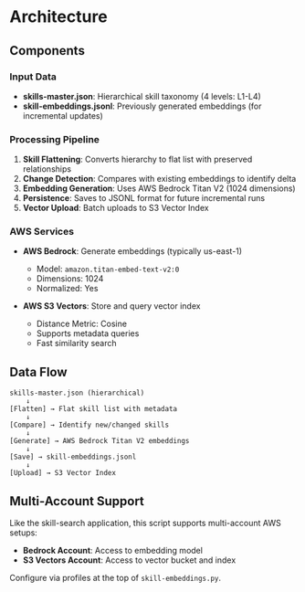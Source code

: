 # Architecture

## Components

### Input Data
- **skills-master.json**: Hierarchical skill taxonomy (4 levels: L1-L4)
- **skill-embeddings.jsonl**: Previously generated embeddings (for incremental updates)

### Processing Pipeline

1. **Skill Flattening**: Converts hierarchy to flat list with preserved relationships
2. **Change Detection**: Compares with existing embeddings to identify delta
3. **Embedding Generation**: Uses AWS Bedrock Titan V2 (1024 dimensions)
4. **Persistence**: Saves to JSONL format for future incremental runs
5. **Vector Upload**: Batch uploads to S3 Vector Index

### AWS Services

- **AWS Bedrock**: Generate embeddings (typically us-east-1)
  - Model: `amazon.titan-embed-text-v2:0`
  - Dimensions: 1024
  - Normalized: Yes
  
- **AWS S3 Vectors**: Store and query vector index
  - Distance Metric: Cosine
  - Supports metadata queries
  - Fast similarity search

## Data Flow

```
skills-master.json (hierarchical)
    ↓
[Flatten] → Flat skill list with metadata
    ↓
[Compare] → Identify new/changed skills
    ↓
[Generate] → AWS Bedrock Titan V2 embeddings
    ↓
[Save] → skill-embeddings.jsonl
    ↓
[Upload] → S3 Vector Index
```

## Multi-Account Support

Like the skill-search application, this script supports multi-account AWS setups:
- **Bedrock Account**: Access to embedding model
- **S3 Vectors Account**: Access to vector bucket and index

Configure via profiles at the top of `skill-embeddings.py`.
